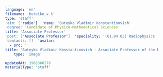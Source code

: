 ```yaml
---
language: 'en'
filename: 'buteiko_v_k'
type: 'staff'
'aim: ['radio']  'name: 'Buteyko Vladimir Konstantinovich'
'degree: 'Candidate of Physico-Mathematical Sciences'
title: 'Associate Professor'
'post: ['Associate Professor']  'speciality: '(01.04.03) Radiophysics'
'contacts: []  'avatar:
  - src: ''
title: 'Buteyko Vladimir Konstantinovich - Associate Professor of the Radiophysics Department'
    type: 'image'

updatedAt: 1568360578
materialType: 'staff'
---
```


